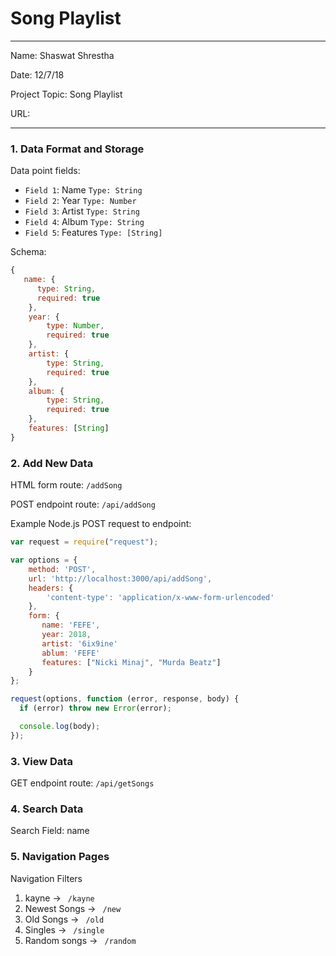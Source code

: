
# Song Playlist

---

Name: Shaswat Shrestha

Date: 12/7/18

Project Topic: Song Playlist

URL: 

---


### 1. Data Format and Storage

Data point fields:
- `Field 1`:     Name       `Type: String`
- `Field 2`:     Year       `Type: Number`
- `Field 3`:     Artist       `Type: String`
- `Field 4`:     Album       `Type: String`
- `Field 5`:     Features       `Type: [String]`

Schema: 
```javascript
{
   name: {
      type: String,
      required: true
    },
    year: {
        type: Number,
        required: true
    },
    artist: {
        type: String,
        required: true
    },
    album: {
        type: String,
        required: true
    },
    features: [String]
}
```

### 2. Add New Data

HTML form route: `/addSong`

POST endpoint route: `/api/addSong`

Example Node.js POST request to endpoint: 
```javascript
var request = require("request");

var options = { 
    method: 'POST',
    url: 'http://localhost:3000/api/addSong',
    headers: { 
        'content-type': 'application/x-www-form-urlencoded' 
    },
    form: { 
       name: 'FEFE',
       year: 2018,
       artist: '6ix9ine'
       ablum: 'FEFE'
       features: ["Nicki Minaj", "Murda Beatz"]
    } 
};

request(options, function (error, response, body) {
  if (error) throw new Error(error);

  console.log(body);
});
```

### 3. View Data

GET endpoint route: `/api/getSongs`

### 4. Search Data

Search Field: name

### 5. Navigation Pages

Navigation Filters
1. kayne -> `  /kayne  `
2. Newest Songs -> `  /new  `
3. Old Songs -> `  /old  `
4. Singles -> `  /single  `
5. Random songs -> `  /random  `


